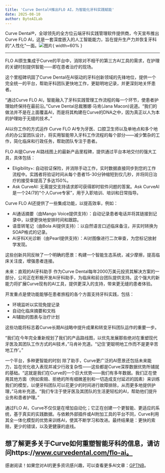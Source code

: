```yaml
---
title: 'Curve Dental®推出FLO AI，为智能化牙科实践赋能'
date: 2025-08-10
author: ByteAILab
---
```


Curve Dental®，全球领先的全方位云端牙科实践管理软件提供商，今天宣布推出Curve FLO AI，这是一套深度嵌入的人工智能能力，旨在提升生产力并恢复牙科的“人性化”一面。![图片](https://ai-techpark.com/wp-content/uploads/Curve.jpg){ width=60% }

---
FLO AI原生集成于Curve的平台中，消除对不相干的第三方AI工具的需求，在护理的关键时刻提供智能——即在患者治疗的现场。

这个里程碑巩固了Curve Dental在AI驱动的牙科创新领域的先锋地位，提供一个完全统一的平台，帮助牙科团队更快地工作，更聪明地记录，并更深刻地关怀患者。

“通过Curve FLO AI，智能融入了牙科实践管理工作流程的每一个环节，使患者护理始终保持在最前沿。”Curve Dental总裁雅娜·马肯(Jana Macon)说道。“我们的做法并不是在上面覆盖AI，而是将其构建在Curve的DNA之中，因为真正以人为本的护理始于无缝的技术。”

AI以你工作的方式运作
Curve FLO AI专为牙医、口腔卫生师以及单地点和多个地点的办公室团队设计，将实用智能带入牙科工作流程的每个部分——减少繁杂的工作，简化临床和行政任务，帮助团队专注于患者。

FLO AI是Curve AI路线图上的最新产品里程碑，提供通过平台本地交付的强大工具，具体包括：

- Eligibility+: 自动验证保险，并消除手动工作，实时数据直接同步到您的工作流程中。实践者将验证时间从每个患者15-30分钟缩短到仅几秒，并将同日治疗的接受率提高了多达150%。
- Ask CurveAI: 无需提交支持请求即可获得即时软件问题的答案。Ask CurveAI是一个24/7的“个人Curve专家”，用于入职培训、培训和日常指导。

Curve FLO AI还提供了一些集成功能，以提高效率，例如：

- AI通话摘要（由Mango Voice提供支持）：自动记录患者电话并将其链接到记录中，以便更快地安排时间和跟踪。
- 语音转笔记（由Bola AI提供支持）：以自然语言口述临床备注，并实时转换为SOAP格式的记录。
- AI牙科X光诊断（由Pearl提供支持）：AI对图像进行二次审查，为您标记放射学发现。

这些创新共同反映了一个明确的愿景：构建一个智能生态系统，减少摩擦，提高临床关注度，增强患者连接。

未来：直观的AI牙科助手
作为Curve Dental每年2000万美元投资其解决方案的一部分，公司正在积极开发AI牙科助手，为临床和前台团队提供支持。这个强大的新能力将扩展Curve现有的AI工具，提供更深入的支持，带来更无缝的患者体验。

开发重点是使功能能够在患者旅程的各个方面支持牙科实践，包括：

- 环境监听以实现免提记录
- 自动化临床摘要和文档
- AI辅助的图表与治疗计划

这些功能将标志着Curve长期AI战略中提升成果和转变牙科团队运作的重要一步。

“我们在今年完全重新规划了我们的产品路线图，以优先发展那些绝对在重塑现代牙医及其团队工作方式的AI技术，”马肯补充道。“记住‘更聪明地工作而不是更辛苦地工作’。”

一个平台，多种更智能的时刻
除了助手，Curve更广泛的AI愿景还包括未来能力，旨在优化收入表现并减少行政复杂性——这些都是Curve深厚数据优势所铺就的基础。“这就是我们在Curve的一个巨大优势——我们有多年数据。我们正在使用其他方面（例如索赔、拒绝的所有细微差别和一切造成支付延迟的因素）来训练我们的模型，以便牙科团队可以花更少的时间进行故障排除，从而更多地提供护理，”马肯补充道。“我们专注于使牙医及其团队的生活更轻松的AI，帮助他们提升业务和患者护理。”

通过FLO AI，Curve不仅仅是在增加自动化；它正在创建一个更智能、更适应的系统，基于真实的实践数据。与依赖外部插件或AI附加工具的平台不同，Curve利用其全一体化模型的优势来训练AI，使其不断学习和改进。最终结果是：更快的索赔，更少的错误，以及更健康的底线。

想了解更多关于Curve如何重塑智能牙科的信息，请访问https://www.curvedental.com/flo-ai。
---
感谢阅读！如果您对AI的更多资讯感兴趣，可以查看更多AI文章：[GPTNB](https://gptnb.com)。